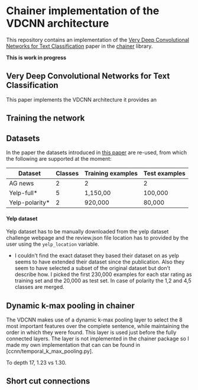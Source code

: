 # Chainer implementation of the VDCNN architecture 
This repository contains an implementation of the [Very Deep Convolutional Networks
for Text Classification](https://arxiv.org/pdf/1606.01781.pdf) paper in the [chainer](https://chainer.org/) library.

**This is work in progress**

## Very Deep Convolutional Networks for Text Classification
This paper implements the VDCNN architecture it provides an

## Training the network

## Datasets
In the paper the datasets introduced in [this paper](https://arxiv.org/pdf/1509.01626.pdf) are re-used, from which the following are supported at the moment:

| Dataset | Classes | Training examples | Test examples |
| ---  | --- | --- | --- |
| AG news         | 2       |2        |2         |
| Yelp-full*      | 5       |1,150,00 |100,000   |
| Yelp-polarity*  | 2       |920,000  |80,000    |

#### Yelp dataset
Yelp dataset has to be manually downloaded from the yelp dataset challenge webpage and the review.json file location has to provided by the user using the `yelp_location` variable.

* I couldn't find the exact dataset they based their dataset on as yelp seems to have extended their dataset since the publication. Also they seem to have selected a subset of the original dataset but don't describe how.
I picked the first 230,000 examples for each star rating as training set and the 20,000 as test set. In case of polarity the 1,2 and 4,5 classes are merged.

## Dynamic k-max pooling in chainer
The VDCNN makes use of a dynamic k-max pooling layer to select the 8 most important features over the complete sentence,
while maintaining the order in which they were found. This layer is used just before the fully connected layers. The layer is not implemented in the chainer package so
I made my own implementation that can can be found in [ccnn/temporal_k_max_pooling.py].

To  depth 17, 1.23 vs 1.30.

## Short cut connections


